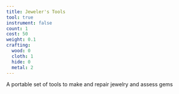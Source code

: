 ```yaml
---
title: Jeweler's Tools
tool: true
instrument: false
count: 1
cost: 50
weight: 0.1
crafting:
  wood: 0
  cloth: 1
  hide: 0
  metal: 2
---
```


A portable set of tools to make and repair jewelry and assess gems
